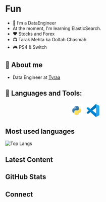 # Fun

- 👀 I’m a DataEngineer
- At the moment, I'm learning ElasticSearch.
- ❤️ Stocks and Forex
- 📺 Tarak Mehta ka Ooltah Chasmah
- 🎮 PS4 & Switch

## 👋 About me

- Data Engineer at [Tyraa](https://www.tyraa.com/)

## 🧰 Languages and Tools:
<p align="center">
<img src="https://raw.githubusercontent.com/github/explore/80688e429a7d4ef2fca1e82350fe8e3517d3494d/topics/python/python.png" alt="Python" height="40" style="vertical-align:top; margin:4px">
<img src="https://raw.githubusercontent.com/github/explore/80688e429a7d4ef2fca1e82350fe8e3517d3494d/topics/visual-studio-code/visual-studio-code.png" alt="VS Code" height="40" style="vertical-align:top; margin:4px">
</p>

## Most used languages
![Top Langs](https://github-readme-stats.vercel.app/api/top-langs/?username=FierceSpartan&theme=tokyonight)

## Latest Content

## GitHub Stats

## Connect


<!---
FierceSpartan/FierceSpartan is a ✨ special ✨ repository because its `README.md` (this file) appears on your GitHub profile.
You can click the Preview link to take a look at your changes.
--->
